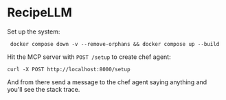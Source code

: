 # RecipeLLM

Set up the system:

```
 docker compose down -v --remove-orphans && docker compose up --build
```

Hit the MCP server with `POST /setup` to create chef agent:

```
curl -X POST http://localhost:8000/setup
```

And from there send a message to the chef agent saying anything and you'll see the stack trace.